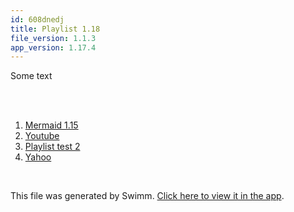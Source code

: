 ```yaml
---
id: 608dnedj
title: Playlist 1.18
file_version: 1.1.3
app_version: 1.17.4
---
```


<!-- Intro - Do not remove this comment -->
Some text

<br/>

<br/>

<!-- Steps - Do not remove this comment -->
1. [Mermaid 1.15](mermaid-115.3uilhbnn.sw.md)
2. [Youtube](youtube.tf5e24wd.sw.md)
3. [Playlist test 2](playlist-test-2.cx3bk.pl.sw.md)
4. [Yahoo](https://google.com)


<br/>

This file was generated by Swimm. [Click here to view it in the app](https://swimm-web-app.web.app/repos/Z2l0aHViJTNBJTNBY3NoYXJwLXNoYXVsLXRlc3QlM0ElM0Fzd2ltbWlv/playlists/608dnedj).

